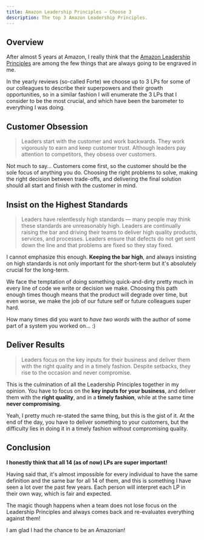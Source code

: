 ```yaml
---
title: Amazon Leadership Principles — Choose 3
description: The top 3 Amazon Leadership Principles.
---
```


## Overview

After almost 5 years at Amazon, I really think that the [Amazon Leadership Principles](https://www.amazon.jobs/en-gb/principles) are among the few things that are always going to be engraved in me.

In the yearly reviews (so-called Forte) we choose up to 3 LPs for some of our colleagues to describe their superpowers and their growth opportunities, so in a similar fashion I will enumerate the 3 LPs that I consider to be the most crucial, and which have been the barometer to everything I was doing.

## Customer Obsession

>Leaders start with the customer and work backwards. They work vigorously to earn and keep customer trust. Although leaders pay attention to competitors, they obsess over customers.

Not much to say... Customers come first, so the customer should be the sole focus of anything you do. Choosing the right problems to solve, making the right decision between trade-offs, and delivering the final solution should all start and finish with the customer in mind.

## Insist on the Highest Standards

>Leaders have relentlessly high standards — many people may think these standards are unreasonably high. Leaders are continually raising the bar and driving their teams to deliver high quality products, services, and processes. Leaders ensure that defects do not get sent down the line and that problems are fixed so they stay fixed.

I cannot emphasize this enough. **Keeping the bar high**, and always insisting on high standards is not only important for the short-term but it's absolutely crucial for the long-term.

We face the temptation of doing something quick-and-dirty pretty much in every line of code we write or decision we make. Choosing this path enough times though means that the product will degrade over time, but even worse, we make the job of our future self or future colleagues super hard.

How many times did you want to _have two words_ with the author of some part of a system you worked on... :)

## Deliver Results

>Leaders focus on the key inputs for their business and deliver them with the right quality and in a timely fashion. Despite setbacks, they rise to the occasion and never compromise.

This is the culmination of all the Leadership Principles together in my opinion. You have to focus on the **key inputs for your business**, and deliver them with the **right quality**, and in a **timely fashion**, while at the same time **never compromising**.

Yeah, I pretty much re-stated the same thing, but this is the gist of it. At the end of the day, you have to deliver something to your customers, but the difficulty lies in doing it in a timely fashion without compromising quality.

## Conclusion

**I honestly think that all 14 (as of now) LPs are super important!**

Having said that, it's almost impossible for every individual to have the same definition and the same bar for all 14 of them, and this is something I have seen a lot over the past few years. Each person will interpret each LP in their own way, which is fair and expected. 

The magic though happens when a team does not lose focus on the Leadership Principles and always comes back and re-evaluates everything against them!

I am glad I had the chance to be an Amazonian!

